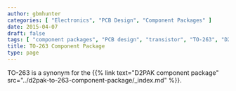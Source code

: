 ```yaml
---
author: gbmhunter
categories: [ "Electronics", "PCB Design", "Component Packages" ]
date: 2015-04-07
draft: false
tags: [ "component packages", "PCB design", "transistor", "TO-263", "D2PAK" ]
title: TO-263 Component Package
type: page
---
```


TO-263 is a synonym for the {{% link text="D2PAK component package" src="../d2pak-to-263-component-package/_index.md" %}}.
